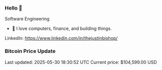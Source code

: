 ### Hello 🤙  

Software Engineering

- 🔭 I love computers, finance, and building things.
  
LinkedIn: https://www.linkedin.com/in/thejustinbishop/  



















































































































































































































































































































































































































































































































































### Bitcoin Price Update
Last updated: 2025-05-30 18:30:52 UTC
Current price: $104,599.00 USD
